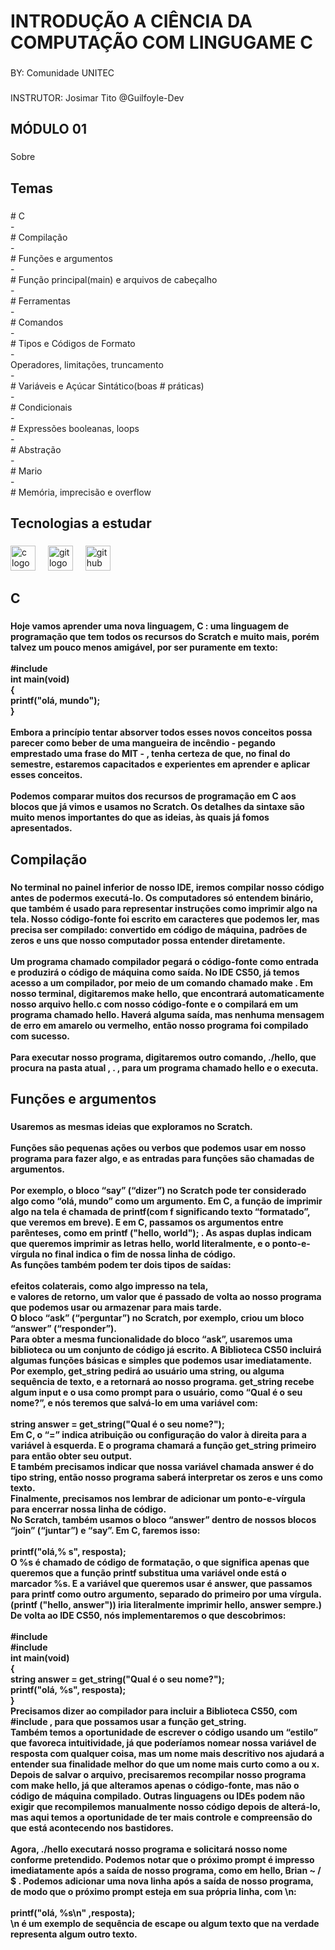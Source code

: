 <h1 align="left">INTRODUÇÃO A CIÊNCIA DA COMPUTAÇÃO COM LINGUGAME C</h1>

###

<p align="left">BY: Comunidade UNITEC</p>

###

<p align="left">INSTRUTOR: Josimar Tito             @Guilfoyle-Dev</p>

###

<h2 align="left">MÓDULO 01</h2>

###

<p align="left">Sobre</p>

###

<h2 align="left">Temas</h2>

###

<p align="left"># C<br>-<br># Compilação<br>-<br># Funções e argumentos<br>-<br># Função principal(main) e arquivos de cabeçalho<br>-<br># Ferramentas<br>-<br># Comandos<br>-<br># Tipos e Códigos de Formato<br>-<br>Operadores, limitações, truncamento<br>-<br># Variáveis e Açúcar Sintático(boas # práticas)<br>-<br>#  Condicionais<br>-<br># Expressões booleanas, loops<br>-<br>#  Abstração<br>-<br># Mario<br>-<br># Memória, imprecisão e overflow</p>

###

<h2 align="left">Tecnologias a estudar</h2>

###

<div align="left">
  <img src="https://cdn.jsdelivr.net/gh/devicons/devicon/icons/c/c-original.svg" height="40" alt="c logo"  />
  <img width="12" />
  <img src="https://cdn.jsdelivr.net/gh/devicons/devicon/icons/git/git-original.svg" height="40" alt="git logo"  />
  <img width="12" />
  <img src="https://cdn.jsdelivr.net/gh/devicons/devicon/icons/github/github-original.svg" height="40" alt="github logo"  />
</div>

###

<h2 align="left">C</h2>

###

<h4 align="left">Hoje vamos aprender uma nova linguagem, C : uma linguagem de programação que tem todos os recursos do Scratch e muito mais, porém talvez um pouco menos amigável, por ser puramente em texto:<br><br>#include <stdio.h><br>int main(void) <br>{<br>    printf("olá, mundo"); <br>}<br><br>Embora a princípio tentar absorver todos esses novos conceitos possa parecer como beber de uma mangueira de incêndio - pegando emprestado uma frase do MIT - , tenha certeza de que, no final do semestre, estaremos capacitados e experientes em aprender e aplicar esses conceitos.<br><br>Podemos comparar muitos dos recursos de programação em C aos blocos que já vimos e usamos no Scratch. Os detalhes da sintaxe são muito menos importantes do que as ideias, às quais já fomos apresentados.</h4>

###

<h2 align="left">Compilação</h2>

###

<h4 align="left">No terminal no painel inferior de nosso IDE, iremos compilar nosso código antes de podermos executá-lo. Os computadores só entendem binário, que também é usado para representar instruções como imprimir algo na tela. Nosso código-fonte foi escrito em caracteres que podemos ler, mas precisa ser compilado: convertido em código de máquina, padrões de zeros e uns que nosso computador possa entender diretamente.<br><br>Um programa chamado compilador pegará o código-fonte como entrada e produzirá o código de máquina como saída. No IDE CS50, já temos acesso a um compilador, por meio de um comando chamado make . Em nosso terminal, digitaremos make hello, que encontrará automaticamente nosso arquivo hello.c com nosso código-fonte e o compilará em um programa chamado hello. Haverá alguma saída, mas nenhuma mensagem de erro em amarelo ou vermelho, então nosso programa foi compilado com sucesso.<br><br>Para executar nosso programa, digitaremos outro comando, ./hello, que procura na pasta atual , . , para um programa chamado hello e o executa.</h4>

###

<h2 align="left">Funções e argumentos</h2>

###

<h4 align="left">Usaremos as mesmas ideias que exploramos no Scratch.<br><br>Funções são pequenas ações ou verbos que podemos usar em nosso programa para fazer algo, e as entradas para funções são chamadas de argumentos.<br><br>Por exemplo, o bloco “say” (“dizer”) no Scratch pode ter considerado algo como “olá, mundo” como um argumento. Em C, a função de imprimir algo na tela é chamada de printf(com f significando texto “formatado”, que veremos em breve). E em C, passamos os argumentos entre parênteses, como em printf ("hello, world"); . As aspas duplas indicam que queremos imprimir as letras hello, world literalmente, e o ponto-e-vírgula no final indica o fim de nossa linha de código.<br>As funções também podem ter dois tipos de saídas:<br><br>efeitos colaterais, como algo impresso na tela,<br>e valores de retorno, um valor que é passado de volta ao nosso programa que podemos usar ou armazenar para mais tarde.<br>O bloco “ask” (“perguntar”) no Scratch, por exemplo, criou um bloco “answer” (“responder”).<br>Para obter a mesma funcionalidade do bloco “ask”, usaremos uma biblioteca ou um conjunto de código já escrito. A Biblioteca CS50 incluirá algumas funções básicas e simples que podemos usar imediatamente. Por exemplo, get_string pedirá ao usuário uma string, ou alguma sequência de texto, e a retornará ao nosso programa. get_string recebe algum input e o usa como prompt para o usuário, como “Qual é o seu nome?”, e nós teremos que salvá-lo em uma variável com:<br><br>string answer = get_string("Qual é o seu nome?");<br>Em C, o “=” indica atribuição ou configuração do valor à direita para a variável à esquerda. E o programa chamará a função get_string primeiro para então obter seu output.<br>E também precisamos indicar que nossa variável chamada answer é do tipo string, então nosso programa saberá interpretar os zeros e uns como texto.<br>Finalmente, precisamos nos lembrar de adicionar um ponto-e-vírgula para encerrar nossa linha de código.<br>No Scratch, também usamos o bloco “answer” dentro de nossos blocos “join” (“juntar”) e “say”. Em C, faremos isso:<br><br>printf("olá,% s", resposta);<br>O %s é chamado de código de formatação, o que significa apenas que queremos que a função printf substitua uma variável onde está o marcador %s. E a variável que queremos usar é answer, que passamos para printf como outro argumento, separado do primeiro por uma vírgula. (printf ("hello, answer")) iria literalmente imprimir hello, answer sempre.)<br>De volta ao IDE CS50, nós implementaremos o que descobrimos:<br><br>#include <cs50.h><br>#include <stdio.h><br>int main(void)<br>{<br>     string answer = get_string("Qual é o seu nome?");<br>     printf("olá, %s", resposta);<br>}<br>Precisamos dizer ao compilador para incluir a Biblioteca CS50, com #include <cs50.h>, para que possamos usar a função get_string.<br>Também temos a oportunidade de escrever o código usando um “estilo” que favoreca intuitividade, já que poderíamos nomear nossa variável de resposta com qualquer coisa, mas um nome mais descritivo nos ajudará a entender sua finalidade melhor do que um nome mais curto como a ou x.<br>Depois de salvar o arquivo, precisaremos recompilar nosso programa com make hello, já que alteramos apenas o código-fonte, mas não o código de máquina compilado. Outras linguagens ou IDEs podem não exigir que recompilemos manualmente nosso código depois de alterá-lo, mas aqui temos a oportunidade de ter mais controle e compreensão do que está acontecendo nos bastidores.<br><br>Agora, ./hello executará nosso programa e solicitará nosso nome conforme pretendido. Podemos notar que o próximo prompt é impresso imediatamente após a saída de nosso programa, como em hello, Brian ~ / $ . Podemos adicionar uma nova linha após a saída de nosso programa, de modo que o próximo prompt esteja em sua própria linha, com \n:<br><br>printf("olá, %s\n" ,resposta);<br>\n é um exemplo de sequência de escape ou algum texto que na verdade representa algum outro texto.</h4>

###
